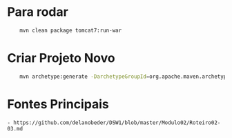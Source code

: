 # Para rodar

```bash
    mvn clean package tomcat7:run-war
```

# Criar Projeto Novo

```bash
    mvn archetype:generate -DarchetypeGroupId=org.apache.maven.archetypes -DarchetypeArtifactId=maven-archetype-webapp -DarchetypeVersion=1.4
```

# Fontes Principais

    - https://github.com/delanobeder/DSW1/blob/master/Modulo02/Roteiro02-03.md
